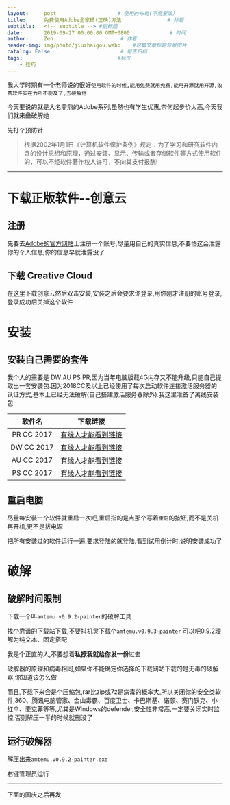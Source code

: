 ```yaml
---
layout:     post                    # 使用的布局(不需要改）
title:      免费使用Adobe全家桶(正确)方法               # 标题
subtitle:   <!-- subtitle --> #副标题
date:       2019-09-27 00:00:00 GMT+0800             # 时间
author:     Zen                      # 作者
header-img: img/photo/jiuzhaigou.webp    #这篇文章标题背景图片
catalog: False                       # 是否归档
tags:                               #标签
    - 技巧
---
```

我大学时期有一个老师说的很好`使用软件的时候,能用免费就用免费,能用开源就用开源,收费软件实在力所不能及了,去破解他`

今天要说的就是大名鼎鼎的Adobe系列,虽然也有学生优惠,奈何起步价太高,今天我们就来~~盘~~破解她

先打个预防针
>根据2002年1月1日《计算机软件保护条例》规定：为了学习和研究软件内含的设计思想和原理，通过安装、显示、传输或者存储软件等方式使用软件的，可以不经软件著作权人许可，不向其支付报酬!

----
# 下载正版软件--创意云

## 注册
先要去[Adobe的官方网站](https://adobeid-na1.services.adobe.com/renga-idprovider/pages/create_account?client_id=adobedotcom2&callback=https%3A%2F%2Fims-na1.adobelogin.com%2Fims%2Fadobeid%2Fadobedotcom2%2FAdobeID%2Ftoken%3Fredirect_uri%3Dhttps%253A%252F%252Fwww.adobe.com%252Fcn%252Findex2.html%2523from_ims%253Dtrue%2526old_hash%253D%2526api%253Dauthorize%26scope%3Dcreative_cloud%252CAdobeID%252Copenid%252Cgnav%252Cread_organizations%252Cadditional_info.projectedProductContext%252Csao.ACOM_CLOUD_STORAGE%252Csao.stock%252Csao.cce_private%252Cadditional_info.roles&denied_callback=https%3A%2F%2Fims-na1.adobelogin.com%2Fims%2Fdenied%2Fadobedotcom2%3Fredirect_uri%3Dhttps%253A%252F%252Fwww.adobe.com%252Fcn%252Findex2.html%2523from_ims%253Dtrue%2526old_hash%253D%2526api%253Dauthorize%26response_type%3Dtoken&locale=zh_HANS&relay=361c46a3-4fdd-430e-8647-bbbc63fa0567&flow=true&flow_type=token&idp_flow_type=login&s_account=adbadobenonacdcprod%2Cadbims)上注册一个账号,尽量用自己的真实信息,不要怕这会泄露你的个人信息,你的信息早就泄露没了
## 下载 Creative Cloud
在[这里](https://creativecloud.adobe.com/apps/download/creative-cloud)下载创意云然后双击安装,安装之后会要求你登录,用你刚才注册的账号登录,登录成功后关掉这个软件
# 安装

## 安装自己需要的套件

我个人的需要是 DW AU PS PR,因为当年电脑版载4G内存又不能升级,只能自己提取出一套安装包.因为2018CC及以上已经使用了每次启动软件连接激活服务器的认证方式,基本上已经无法破解(自己搭建激活服务器除外).我这里准备了离线安装包

|软件名|下载链接|
|:--:|:--:|
|PR CC 2017|[有缘人才能看到链接](https://pan.baidu.com/s/1TACXOfffVpEYbmkV3nCPoA)|
|DW CC 2017|[有缘人才能看到链接](https://pan.baidu.com/s/1sVD6AcAdKn-AgenWGRmfdQ)|
|AU CC 2017|[有缘人才能看到链接](https://pan.baidu.com/s/1C-sdqUEoqvIOUxCR5xmogg)|
|PS CC 2017|[有缘人才能看到链接](https://pan.baidu.com/s/1y591OVo5ATuyZFaLFS5J-Q)|

## 重启电脑

尽量每安装一个软件就重启一次吧,重启指的是点那个写着`重启`的按钮,而不是关机再开机,更不是拔电源

把所有安装过的软件运行一遍,要求登陆的就登陆,看到试用倒计时,说明安装成功了
# 破解

## 破解时间限制

下载一个叫`amtemu.v0.9.2-painter`的破解工具

找个靠谱的下载站下载,不要抖机灵下载个`amtemu.v0.9.3-painter`
可以吧0.9.2理解为纯文本、固定搭配

我是个正直的人,不要想着**私撩我就给你发一份**过去

破解器的原理和病毒相同,如果你不能确定你选择的下载网站下载的是无毒的破解器,你知道该怎么做

而且,下载下来会是个压缩包,rar比zip或7z是病毒的概率大,所以关闭你的安全类软件,360、腾讯电脑管家、金山毒霸、百度卫士、卡巴斯基、诺顿、赛门铁克、小红伞、麦克菲等等,尤其是Windows的defender,安全性非常高,一定要关闭实时监控,否则解压一半的时候就删没了

## 运行破解器
解压出来`amtemu.v0.9.2-painter.exe`

右键管理员运行

----

下面的国庆之后再发
